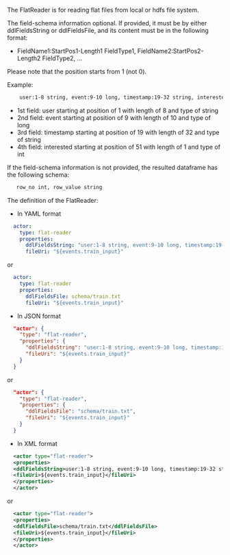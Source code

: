 The FlatReader is for reading flat files from local or hdfs file system.

The field-schema information optional. If provided, it must be by either ddlFieldsString or ddlFieldsFile, and its content must be in the following format:

- FieldName1:StartPos1-Length1 FieldType1, FieldName2:StartPos2-Length2 FieldType2, ... 

Please note that the position starts from 1 (not 0).

Example:
```dtd
    user:1-8 string, event:9-10 long, timestamp:19-32 string, interested:51-1 int
```
- 1st field: user starting at position of 1 with length of 8 and type of string
- 2nd field: event starting at position of 9 with length of 10 and type of long
- 3rd field: timestamp starting at position of 19 with length of 32 and type of string
- 4th field: interested starting at position of 51 with length of 1 and type of int

If the field-schema information is not provided, the resulted dataframe has the following schema:
```dtd
   row_no int, row_value string
```

The definition of the FlatReader:

- In YAML format
```yaml
  actor:
    type: flat-reader
    properties:
      ddlFieldsString: "user:1-8 string, event:9-10 long, timestamp:19-32 string, interested:51-1 int" 
      fileUri: "${events.train_input}" 
```
or
```yaml
  actor:
    type: flat-reader
    properties:
      ddlFieldsFile: schema/train.txt 
      fileUri: "${events.train_input}" 
```

- In JSON format
```json
  "actor": {
    "type": "flat-reader",
    "properties": {
      "ddlFieldsString": "user:1-8 string, event:9-10 long, timestamp:19-32 string, interested:51-1 int",
      "fileUri": "${events.train_input}"
    }
  }
```
or
```json
  "actor": {
    "type": "flat-reader",
    "properties": {
      "ddlFieldsFile": "schema/train.txt",
      "fileUri": "${events.train_input}"
    }
  }
```

- In XML format
```xml
  <actor type="flat-reader">
  <properties>
  <ddlFieldsString>user:1-8 string, event:9-10 long, timestamp:19-32 string, interested:51-1 int</ddlFieldsString>
  <fileUri>${events.train_input}</fileUri>
  </properties>
  </actor>
```
or 
```xml
  <actor type="flat-reader">
  <properties>
  <ddlFieldsFile>schema/train.txt</ddlFieldsFile>
  <fileUri>${events.train_input}</fileUri>
  </properties>
  </actor>
```